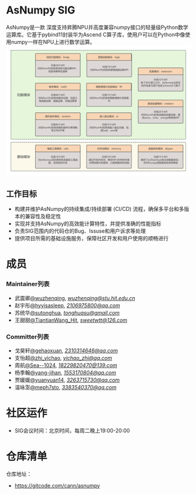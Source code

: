 # AsNumpy SIG
AsNumpy是一款 深度支持昇腾NPU并高度兼容numpy接口的轻量级Python数学运算库。它基于pybind11封装华为Ascend C算子库，使用户可以在Python中像使用numpy一样在NPU上进行数学运算。
![](image.png)

## 工作目标

- 构建并维护AsNumpy的持续集成/持续部署 (CI/CD) 流程，确保多平台和多版本的兼容性及稳定性
- 实现并支持AsNumpy的高效能计算特性，并提供准确的性能指标
- 负责SIG范围内的代码仓的Bug、Issuse和用户诉求等处理
- 提供项目所需的基础设施服务，保障社区开发和用户使用的顺畅进行

# 成员

### Maintainer列表
- 武震卿[@wuzhenqing](https://gitcode.com/wuzhenqing), *wuzhenqing@stu.hit.edu.cn*
- 赵宇彤[@hyyisasleep](https://gitcode.com/hyyisasleep), *2106975800@qq.com*
- 苏统华[@sutonghua](https://gitcode.com/sutonghua), *tonghuasu@gmail.com*
- 王甜甜[@TiantianWang_Hit](https://gitcode.com/TiantianWang_Hit), *sweetwtt@126.com*

### Committer列表
- 戈昊轩[@gehaoxuan](https://gitcode.com/gehaoxuan), *2310314646@qq.com*
- 支怡超[@zhi_yichao](https://gitcode.com/zhi_yichao), *yichao_zhi@qq.com*
- 周航[@Sea--1024](https://gitcode.com/Sea--1024), *18229820470@139.com*
- 杨季翰[@yang-jihan](https://gitcode.com/yang-jihan), *1553170804@qq.com*
- 贾媛媛[@yuanyuan14](https://gitcode.com/yuanyuan14), *3263715730@qq.com*
- 温咏澎[@meph7sto](https://gitcode.com/meph7sto), *3383540370@qq.com*

# 社区运作

- SIG会议时间：北京时间，每周二晚上19:00-20:00

# 仓库清单

仓库地址：
- https://gitcode.com/cann/asnumpy


